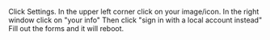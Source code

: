 Click Settings.
In the upper left corner click on your image/icon.
In the right window click on "your info"
Then click "sign in with a local account instead"
Fill out the forms and it will reboot.

